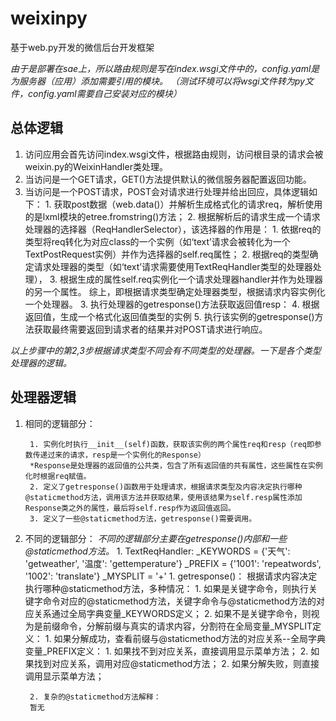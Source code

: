 # weixinpy
基于web.py开发的微信后台开发框架

*由于是部署在sae上，所以路由规则是写在index.wsgi文件中的，config.yaml是为服务器（应用）添加需要引用的模块。
（测试环境可以将wsgi文件转为py文件，config.yaml需要自己安装对应的模块）*

## 总体逻辑

1. 访问应用会首先访问index.wsgi文件，根据路由规则，访问根目录的请求会被weixin.py的WeixinHandler类处理。
2. 当访问是一个GET请求，GET()方法提供默认的微信服务器配置返回功能。
3. 当访问是一个POST请求，POST会对请求进行处理并给出回应，具体逻辑如下：
        1. 获取post数据（web.data()）并解析生成格式化的请求req，解析使用的是lxml模块的etree.fromstring()方法；
        2. 根据解析后的请求生成一个请求处理器的选择器（ReqHandlerSelector），该选择器的作用是：
                1. 依据req的类型将req转化为对应class的一个实例（如‘text’请求会被转化为一个TextPostRequest实例）并作为选择器的self.req属性；
                2. 根据req的类型确定请求处理器的类型（如‘text’请求需要使用TextReqHandler类型的处理器处理），
                3. 根据生成的属性self.req实例化一个请求处理器handler并作为处理器的另一个属性。
                综上，即根据请求类型确定处理器类型，根据请求内容实例化一个处理器。
        3. 执行处理器的getresponse()方法获取返回值resp：
        4. 根据返回值，生成一个格式化返回值类型的实例
        5. 执行该实例的getresponse()方法获取最终需要返回到请求者的结果并对POST请求进行响应。

*以上步骤中的第2,3步根据请求类型不同会有不同类型的处理器。一下是各个类型处理器的逻辑。*

## 处理器逻辑

1. 相同的逻辑部分：

        1. 实例化时执行__init__(self)函数，获取该实例的两个属性req和resp（req即参数传递过来的请求，resp是一个实例化的Response）
        *Response是处理器的返回值的公共类，包含了所有返回值的共有属性，这些属性在实例化时根据req赋值。
        2. 定义了getresponse()函数用于处理请求，根据请求类型及内容决定执行哪种@staticmethod方法，调用该方法并获取结果，使用该结果为self.resp属性添加Response类之外的属性，最后将self.resp作为返回值返回。
        3. 定义了一些@staticmethod方法，getresponse()需要调用。

2. 不同的逻辑部分：
*不同的逻辑部分主要在getresponse()内部和一些@staticmethod方法。*
        1. TextReqHandler:
                _KEYWORDS = {'天气': 'getweather', '温度': 'gettemperature'}
                _PREFIX = {'1001': 'repeatwords', '1002': 'translate'}
                _MYSPLIT = '+'
                1. getresponse()：
                根据请求内容决定执行哪种@staticmethod方法，多种情况：
                        1. 如果是关键字命令，则执行关键字命令对应的@staticmethod方法，关键字命令与@staticmethod方法的对应关系通过全局字典变量_KEYWORDS定义；
                        2. 如果不是关键字命令，则视为是前缀命令，分解前缀与真实的请求内容，分割符在全局变量_MYSPLIT定义：
                                1. 如果分解成功，查看前缀与@staticmethod方法的对应关系--全局字典变量_PREFIX定义：
                                        1. 如果找不到对应关系，直接调用显示菜单方法；
                                        2. 如果找到对应关系，调用对应@staticmethod方法；
                                2. 如果分解失败，则直接调用显示菜单方法；

        2. 复杂的@staticmethod方法解释：
        暂无



